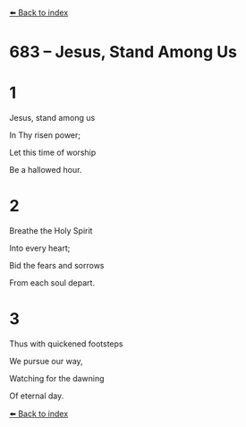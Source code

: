 [⬅️ Back to index](../README.md)

# 683 – Jesus, Stand Among Us





# 1

Jesus, stand among us

In Thy risen power;

Let this time of worship

Be a hallowed hour.



# 2

Breathe the Holy Spirit

Into every heart;

Bid the fears and sorrows

From each soul depart.



# 3

Thus with quickened footsteps

We pursue our way,

Watching for the dawning

Of eternal day.

[⬅️ Back to index](../README.md)
